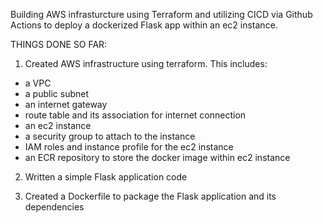 Building AWS infrasturcture using Terraform and utilizing CICD via Github Actions to deploy a dockerized Flask app within an ec2 instance.

THINGS DONE SO FAR:
1. Created AWS infrastructure using terraform. This includes:
- a VPC
- a public subnet
- an internet gateway
- route table and its association for internet connection
- an ec2 instance
- a security group to attach to the instance
- IAM roles and instance profile for the ec2 instance
- an ECR repository to store the docker image within ec2 instance

2. Written a simple Flask application code

3. Created a Dockerfile to package the Flask application and its dependencies

